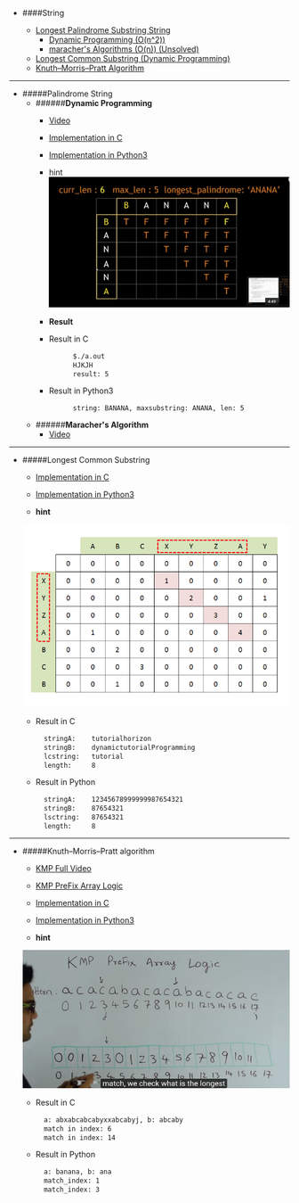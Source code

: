 * ####String

    * [Longest Palindrome Substring String](#palindrome-string)
    	* [Dynamic Programming (O(n^2))](#dynamic-programming)
    	* [maracher's Algorithms (O(n)) (Unsolved)](#maracher's-algorithm)
	* [Longest Common Substring (Dynamic Programming)](#longest-common-substring)
	* [Knuth–Morris–Pratt Algorithm](#knuth–morris-pratt-algorithm)



- - -

* #####Palindrome String
	* ######**Dynamic Programming**
		* [Video](https://www.youtube.com/watch?v=obBdxeCx_Qs)
		* [Implementation in C](https://github.com/zpoint/Algorithms/blob/master/String/ps_dp.c)
		* [Implementation in Python3](https://github.com/zpoint/Algorithms/blob/master/String/ps_dp.py)
		* hint
		![image](https://github.com/zpoint/Algorithms/blob/master/screenshots/lps.png)
		* **Result**


		* Result in C


					$./a.out
					HJKJH
					result: 5



		* Result in Python3

                	string: BANANA, maxsubstring: ANANA, len: 5


	* ######**Maracher's Algorithm**
		* [Video](https://www.youtube.com/watch?v=V-sEwsca1ak)



- - -

* #####Longest Common Substring
	* [Implementation in C](https://github.com/zpoint/Algorithms/blob/master/String/lcstring.c)
	* [Implementation in Python3](https://github.com/zpoint/Algorithms/blob/master/String/lcstring.py)


	* **hint**
    
    ![image](https://github.com/zpoint/Algorithms/blob/master/screenshots/lcs.png)
    
	* Result in C

			stringA:	tutorialhorizon
			stringB:	dynamictutorialProgramming
			lcstring:	tutorial
			length: 	8

	* Result in Python

			stringA:	12345678999999987654321
 			stringB:	87654321
 			lsctring:	87654321
 			length:	    8


- - -

* #####Knuth–Morris–Pratt algorithm
	* [KMP Full Video](https://www.youtube.com/watch?annotation_id=annotation_109280825&feature=iv&src_vid=KG44VoDtsAA&v=GTJr8OvyEVQ)
	* [KMP PreFix Array Logic](https://www.youtube.com/watch?v=KG44VoDtsAA)
	* [Implementation in C](https://github.com/zpoint/Algorithms/blob/master/String/kmp.c)
	* [Implementation in Python3](https://github.com/zpoint/Algorithms/blob/master/String/kmp.py)


	* **hint**

    ![image](https://github.com/zpoint/Algorithms/blob/master/screenshots/kmp.png)


	* Result in C

			a: abxabcabcabyxxabcabyj, b: abcaby
			match in index: 6
			match in index: 14


	* Result in Python

			a: banana, b: ana
			match_index: 1
			match_index: 3
